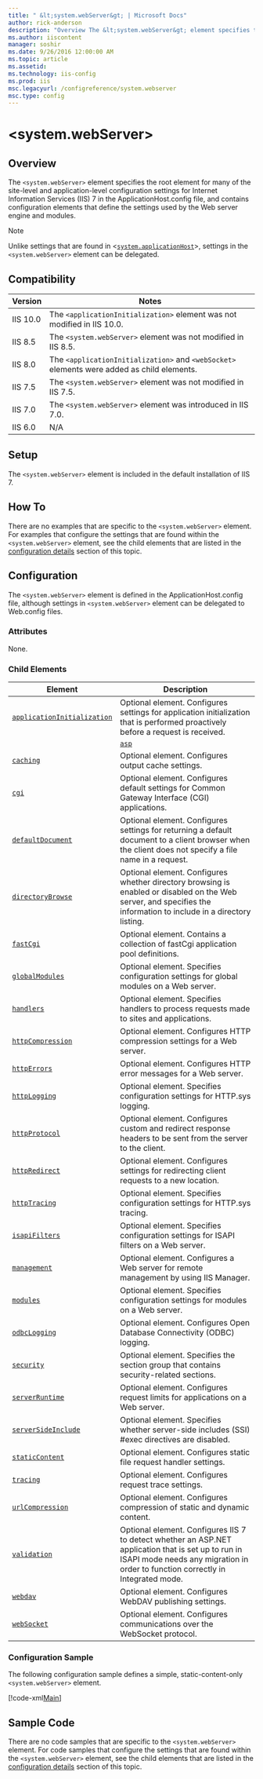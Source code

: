 ```yaml
---
title: " &lt;system.webServer&gt; | Microsoft Docs"
author: rick-anderson
description: "Overview The &lt;system.webServer&gt; element specifies the root element for many of the site-level and application-level configuration settings for Internet..."
ms.author: iiscontent
manager: soshir
ms.date: 9/26/2016 12:00:00 AM
ms.topic: article
ms.assetid: 
ms.technology: iis-config
ms.prod: iis
msc.legacyurl: /configreference/system.webserver
msc.type: config
---
```

 &lt;system.webServer&gt;
====================
<a id="001"></a>
## Overview

The `<system.webServer>` element specifies the root element for many of the site-level and application-level configuration settings for Internet Information Services (IIS) 7 in the ApplicationHost.config file, and contains configuration elements that define the settings used by the Web server engine and modules.

> [!NOTE]
> Unlike settings that are found in &lt;[`system.applicationHost`](../system.applicationhost/index.md)&gt;, settings in the `<system.webServer>` element can be delegated.

<a id="002"></a>
## Compatibility

| Version | Notes |
| --- | --- |
| IIS 10.0 | The `<applicationInitialization>` element was not modified in IIS 10.0. |
| IIS 8.5 | The `<system.webServer>` element was not modified in IIS 8.5. |
| IIS 8.0 | The `<applicationInitialization>` and `<webSocket>` elements were added as child elements. |
| IIS 7.5 | The `<system.webServer>` element was not modified in IIS 7.5. |
| IIS 7.0 | The `<system.webServer>` element was introduced in IIS 7.0. |
| IIS 6.0 | N/A |

<a id="003"></a>
## Setup

The `<system.webServer>` element is included in the default installation of IIS 7.

<a id="004"></a>
## How To

There are no examples that are specific to the `<system.webServer>` element. For examples that configure the settings that are found within the `<system.webServer>` element, see the child elements that are listed in the [configuration details](#005) section of this topic.

<a id="005"></a>
## Configuration

The `<system.webServer>` element is defined in the ApplicationHost.config file, although settings in `<system.webServer>` element can be delegated to Web.config files.

### Attributes

None.

### Child Elements

| Element | Description |
| --- | --- |
| [`applicationInitialization`](applicationinitialization/index.md) | Optional element. Configures settings for application initialization that is performed proactively before a request is received. |
|| [`asp`](asp/index.md) | Optional element. Configures settings for Active Server Pages (ASP) applications. |
| [`caching`](caching/index.md) | Optional element. Configures output cache settings. |
| [`cgi`](cgi.md) | Optional element. Configures default settings for Common Gateway Interface (CGI) applications. |
| [`defaultDocument`](defaultdocument/index.md) | Optional element. Configures settings for returning a default document to a client browser when the client does not specify a file name in a request. |
| [`directoryBrowse`](directorybrowse.md) | Optional element. Configures whether directory browsing is enabled or disabled on the Web server, and specifies the information to include in a directory listing. |
| [`fastCgi`](fastcgi/index.md) | Optional element. Contains a collection of fastCgi application pool definitions. |
| [`globalModules`](globalmodules/index.md) | Optional element. Specifies configuration settings for global modules on a Web server. |
| [`handlers`](handlers/index.md) | Optional element. Specifies handlers to process requests made to sites and applications. |
| [`httpCompression`](httpcompression/index.md) | Optional element. Configures HTTP compression settings for a Web server. |
| [`httpErrors`](httperrors/index.md) | Optional element. Configures HTTP error messages for a Web server. |
| [`httpLogging`](httplogging.md) | Optional element. Specifies configuration settings for HTTP.sys logging. |
| [`httpProtocol`](httpprotocol/index.md) | Optional element. Configures custom and redirect response headers to be sent from the server to the client. |
| [`httpRedirect`](httpredirect/index.md) | Optional element. Configures settings for redirecting client requests to a new location. |
| [`httpTracing`](httptracing/index.md) | Optional element. Specifies configuration settings for HTTP.sys tracing. |
| [`isapiFilters`](isapifilters/index.md) | Optional element. Specifies configuration settings for ISAPI filters on a Web server. |
| [`management`](management/index.md) | Optional element. Configures a Web server for remote management by using IIS Manager. |
| [`modules`](modules/index.md) | Optional element. Specifies configuration settings for modules on a Web server. |
| [`odbcLogging`](odbclogging.md) | Optional element. Configures Open Database Connectivity (ODBC) logging. |
| [`security`](security/index.md) | Optional element. Specifies the section group that contains security-related sections. |
| [`serverRuntime`](serverruntime.md) | Optional element. Configures request limits for applications on a Web server. |
| [`serverSideInclude`](serversideinclude.md) | Optional element. Specifies whether server-side includes (SSI) #exec directives are disabled. |
| [`staticContent`](staticcontent/index.md) | Optional element. Configures static file request handler settings. |
| [`tracing`](tracing/index.md) | Optional element. Configures request trace settings. |
| [`urlCompression`](urlcompression.md) | Optional element. Configures compression of static and dynamic content. |
| [`validation`](validation.md) | Optional element. Configures IIS 7 to detect whether an ASP.NET application that is set up to run in ISAPI mode needs any migration in order to function correctly in Integrated mode. |
| [`webdav`](webdav/index.md) | Optional element. Configures WebDAV publishing settings. |
| [`webSocket`](websocket.md) | Optional element. Configures communications over the WebSocket protocol. |

### Configuration Sample

The following configuration sample defines a simple, static-content-only `<system.webServer>` element.

[!code-xml[Main](index/samples/sample1.xml)]

<a id="006"></a>
## Sample Code

There are no code samples that are specific to the `<system.webServer>` element. For code samples that configure the settings that are found within the `<system.webServer>` element, see the child elements that are listed in the [configuration details](#005) section of this topic.